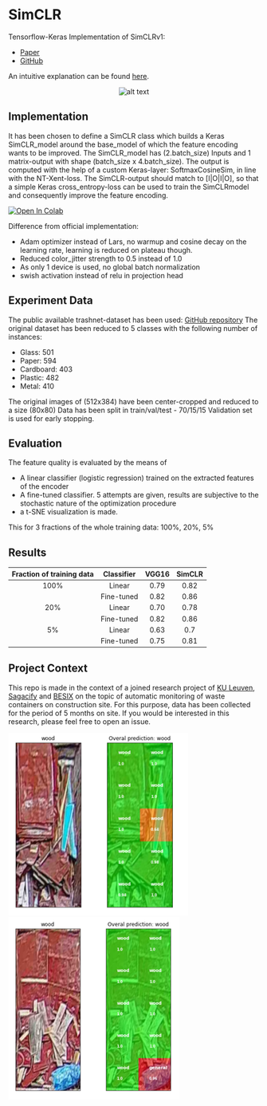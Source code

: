 # SimCLR
Tensorflow-Keras Implementation of SimCLRv1:
  * [Paper](https://arxiv.org/abs/2002.05709)
  * [GitHub](https://github.com/google-research/simclr)

An intuitive explanation can be found [here](https://amitness.com/2020/03/illustrated-simclr/).

<div style="text-align:center">
  <img src="https://camo.githubusercontent.com/d92c0e914af70fe618cf3ea555e2da1737d84bc4/68747470733a2f2f312e62702e626c6f6773706f742e636f6d2f2d2d764834504b704539596f2f586f3461324259657276492f414141414141414146704d2f766146447750584f79416f6b4143385868383532447a4f67457332324e68625877434c63424741735948512f73313630302f696d616765342e676966" alt="alt text" width="300"/>
</div>


## Implementation

It has been chosen to define a SimCLR class which builds a Keras SimCLR_model around the base_model of which the feature encoding wants to be improved. The SimCLR_model has (2.batch_size) Inputs and 1 matrix-output with shape (batch_size x 4.batch_size). The output is computed with the help of a custom Keras-layer: SoftmaxCosineSim, in line with the NT-Xent-loss. The SimCLR-output should match to [I|O|I|O], so that a simple Keras cross_entropy-loss can be used to train the SimCLRmodel and consequently improve the feature encoding.

[![Open In Colab](https://colab.research.google.com/assets/colab-badge.svg)](https://github.com/mwdhont/SimCLRv1-keras-tensorflow/blob/master/2_model_SimCLR.ipynb)


Difference from official implementation:
  * Adam optimizer instead of Lars, no warmup and cosine decay on the learning rate, learning is reduced on plateau though.
  * Reduced color_jitter strength to 0.5 instead of 1.0
  * As only 1 device is used, no global batch normalization
  * swish activation instead of relu in projection head

## Experiment Data

The public available trashnet-dataset has been used: [GitHub repository](https://github.com/garythung/trashnet)
The original dataset has been reduced to 5 classes with the following number of instances:
  * Glass: 501
  * Paper: 594
  * Cardboard: 403
  * Plastic: 482
  * Metal: 410

The original images of (512x384) have been center-cropped and reduced to a size (80x80)
Data has been split in train/val/test - 70/15/15
Validation set is used for early stopping.

## Evaluation

The feature quality is evaluated by the means of
  * A linear classifier (logistic regression) trained on the extracted features of the encoder
  * A fine-tuned classifier. 5 attempts are given, results are subjective to the stochastic nature of the optimization procedure
  * a t-SNE visualization is made.

This for 3 fractions of the whole training data: 100%, 20%, 5%



## Results



|   Fraction of training data   |  Classifier   | VGG16      |  SimCLR |
|:----------:|:-------------:|:-------------:|:------:|
| 100% | Linear | 0.79 | 0.82
|      | Fine-tuned | 0.82 | 0.86
| 20% | Linear | 0.70 | 0.78
|      | Fine-tuned | 0.82 | 0.86
| 5% | Linear | 0.63 | 0.7
|      | Fine-tuned | 0.75 | 0.81




## Project Context

This repo is made in the context of a joined research project of [KU Leuven](https://www.kuleuven.be/kuleuven/), [Sagacify](https://sagacify.com/) and [BESIX](https://www.besix.com/en) on the topic of automatic monitoring of waste containers on construction site. For this purpose, data has been collected for the period of 5 months on site. If you would be interested in this research, please feel free to open an issue.


![alt text](/img/container1.png) ![alt text](/img/container2.png)

